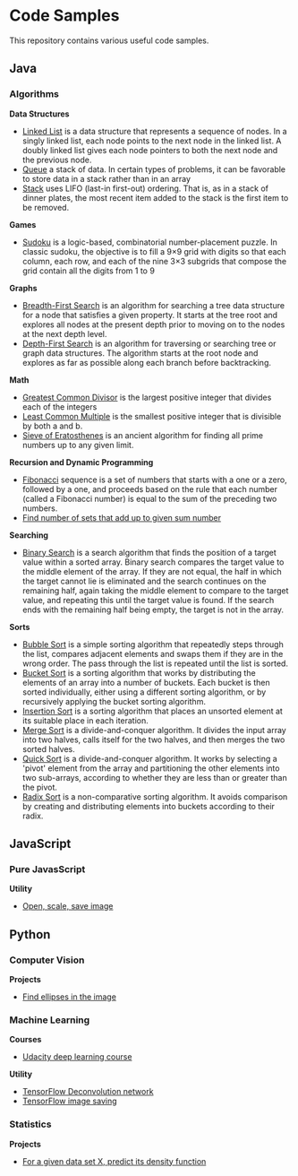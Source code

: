 # Code Samples

This repository contains various useful code samples.

## Java

### Algorithms

**Data Structures**

* [Linked List](java/algorithms/data_structures/LinkedList.java) is a data structure that represents a sequence of
  nodes. In a singly linked list, each node points to the next node in the linked list. A doubly linked list gives each
  node pointers to both the next node and the previous node.
* [Queue](java/algorithms/data_structures/Queue.java) a stack of data. In certain types of problems, it can be favorable
  to store data in a stack rather than in an array
* [Stack](java/algorithms/data_structures/Stack.java) uses LIFO (last-in first-out) ordering. That is, as in a stack of
  dinner plates, the most recent item added to the stack is the first item to be removed.

**Games**

* [Sudoku](java/algorithms/games/Sudoku.java) is a logic-based, combinatorial number-placement puzzle. In classic
  sudoku, the objective is to fill a 9×9 grid with digits so that each column, each row, and each of the nine 3×3
  subgrids that compose the grid contain all the digits from 1 to 9

**Graphs**

* [Breadth-First Search](java/algorithms/graphs/BFS.java) is an algorithm for searching a tree data structure for a node
  that satisfies a given property. It starts at the tree root and explores all nodes at the present depth prior to
  moving on to the nodes at the next depth level.
* [Depth-First Search](java/algorithms/graphs/DFS.java) is an algorithm for traversing or searching tree or graph data
  structures. The algorithm starts at the root node and explores as far as possible along each branch before
  backtracking.

**Math**

* [Greatest Common Divisor](java/algorithms/math/GCD_LCM.java) is the largest positive integer that divides each of the
  integers
* [Least Common Multiple](java/algorithms/math/GCD_LCM.java) is the smallest positive integer that is divisible by both
  a and b.
* [Sieve of Eratosthenes](java/algorithms/math/SieveOfEratosthenes.java)  is an ancient algorithm for finding all prime
  numbers up to any given limit.

**Recursion and Dynamic Programming**

* [Fibonacci](java/algorithms/recursion_and_dynamic_programming/Fibonacci.java) sequence is a set of numbers that starts
  with a one or a zero, followed by a one, and proceeds based on the rule that each number (called a Fibonacci number)
  is equal to the sum of the preceding two numbers.
* [Find number of sets that add up to given sum number](java/algorithms/recursion_and_dynamic_programming/FindSetsNumber.java)

**Searching**

* [Binary Search](java/algorithms/searching/BinarySearch.java) is a search algorithm that finds the position of a target
  value within a sorted array. Binary search compares the target value to the middle element of the array. If they are
  not equal, the half in which the target cannot lie is eliminated and the search continues on the remaining half, again
  taking the middle element to compare to the target value, and repeating this until the target value is found. If the
  search ends with the remaining half being empty, the target is not in the array.

**Sorts**

* [Bubble Sort](java/algorithms/sorts/BubbleSort.java) is a simple sorting algorithm that repeatedly steps through the
  list, compares adjacent elements and swaps them if they are in the wrong order. The pass through the list is repeated
  until the list is sorted.
* [Bucket Sort](java/algorithms/sorts/BucketSort.java) is a sorting algorithm that works by distributing the elements of
  an array into a number of buckets. Each bucket is then sorted individually, either using a different sorting
  algorithm, or by recursively applying the bucket sorting algorithm.
* [Insertion Sort](java/algorithms/sorts/InsertionSort.java) is a sorting algorithm that places an unsorted element at
  its suitable place in each iteration.
* [Merge Sort](java/algorithms/sorts/MergeSort.java) is a divide-and-conquer algorithm. It divides the input array into
  two halves, calls itself for the two halves, and then merges the two sorted halves.
* [Quick Sort](java/algorithms/sorts/QuickSort.java) is a divide-and-conquer algorithm. It works by selecting a 'pivot'
  element from the array and partitioning the other elements into two sub-arrays, according to whether they are less
  than or greater than the pivot.
* [Radix Sort](java/algorithms/sorts/RadixSort.java) is a non-comparative sorting algorithm. It avoids comparison by
  creating and distributing elements into buckets according to their radix.

## JavaScript

### Pure JavasScript

**Utility**

* [Open, scale, save image](javascript/utility/open_scale_save)

## Python

### Computer Vision

**Projects**

* [Find ellipses in the image](python/computer_vision/find_ellipses/find_ellipses.py)

### Machine Learning

**Courses**

* [Udacity deep learning course](python/machine_learning/courses/udacity_deep_learning)

**Utility**

* [TensorFlow Deconvolution network](python/machine_learning/tensorflow/deconv/deconv.py)
* [TensorFlow image saving](python/machine_learning/tensorflow/image_saving/image_saving.py)

### Statistics

**Projects**

* [For a given data set X, predict its density function](python/statistics/density_function/predict_density_function.py)
